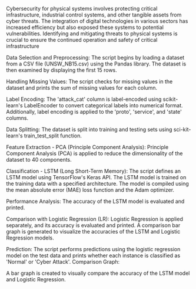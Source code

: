 
Cybersecurity for physical systems involves protecting critical infrastructure, industrial control systems, and other tangible assets from cyber threats. The integration of digital technologies in various sectors has increased efficiency but also exposed these systems to potential vulnerabilities. Identifying and mitigating threats to physical systems is crucial to ensure the continued operation and safety of critical infrastructure

Data Selection and Preprocessing:
The script begins by loading a dataset from a CSV file (UNSW_NB15.csv) using the Pandas library.
The dataset is then examined by displaying the first 15 rows.

Handling Missing Values:
The script checks for missing values in the dataset and prints the sum of missing values for each column.

Label Encoding:
The 'attack_cat' column is label-encoded using scikit-learn's LabelEncoder to convert categorical labels into numerical format.
Additionally, label encoding is applied to the 'proto', 'service', and 'state' columns.

Data Splitting:
The dataset is split into training and testing sets using sci-kit-learn's train_test_split function.

Feature Extraction - PCA (Principle Component Analysis):
Principle Component Analysis (PCA) is applied to reduce the dimensionality of the dataset to 40 components.

Classification - LSTM (Long Short-Term Memory):
The script defines an LSTM model using TensorFlow's Keras API.
The LSTM model is trained on the training data with a specified architecture.
The model is compiled using the mean absolute error (MAE) loss function and the Adam optimizer.

Performance Analysis:
The accuracy of the LSTM model is evaluated and printed.

Comparison with Logistic Regression (LR):
Logistic Regression is applied separately, and its accuracy is evaluated and printed.
A comparison bar graph is generated to visualize the accuracies of the LSTM and Logistic Regression models.

Prediction:
The script performs predictions using the logistic regression model on the test data and prints whether each instance is classified as 'Normal' or 'Cyber Attack'.
Comparison Graph:

A bar graph is created to visually compare the accuracy of the LSTM model and Logistic Regression.
